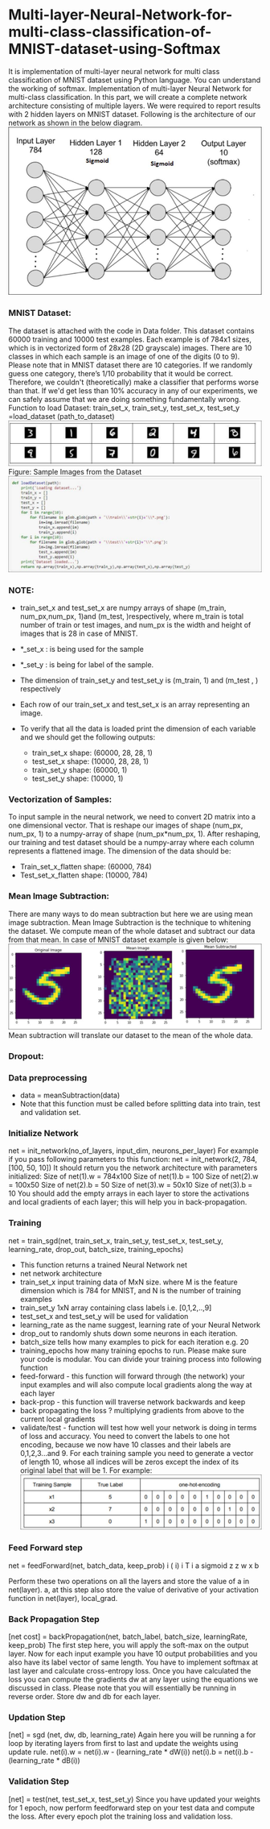 # Multi-layer-Neural-Network-for-multi-class-classification-of-MNIST-dataset-using-Softmax
It is implementation of multi-layer neural network for multi class classification of MNIST dataset using Python language. You can understand the working of softmax. 
Implementation of multi-layer Neural Network for multi-class classification.
In this part, we will create a complete network architecture consisting of multiple layers. We were required to report results with 2 hidden layers on MNIST dataset. Following is the architecture of our network as shown in the below diagram.
![](Images/1.JPG)
### MNIST Dataset:
The dataset is attached with the code in Data folder. This dataset contains 60000 training and 10000 test examples. Each example is of 784x1 sizes, which is in vectorized form of 28x28 (2D grayscale) images. There are 10 classes in which each sample is an image of one of the digits (0 to 9). Please note that in MNIST dataset there are 10 categories. If we randomly guess one category, there’s 1/10 probability that it would be correct. Therefore, we couldn't (theoretically) make a classifier that performs worse than that. If we'd get less than 10% accuracy in any of our experiments, we can safely assume that we are doing something fundamentally wrong.
Function to load Dataset:
train_set_x, train_set_y, test_set_x, test_set_y =load_dataset (path_to_dataset)
![](Images/2.JPG)
Figure: Sample Images from the Dataset
![](Images/3.JPG)
### NOTE:
  - train_set_x and test_set_x are numpy arrays of shape (m_train, num_px,num_px, 1)and (m_test, )respectively, where m_train is total number of train or test images, and num_px is the width and height of images that is 28 in case of MNIST.
  - *_set_x : is being used for the sample
  - *_set_y : is being for label of the sample.
  - The dimension of train_set_y and test_set_y is (m_train, 1) and (m_test , ) respectively
  - Each row of our train_set_x and test_set_x is an array representing an image.
  
- To verify that all the data is loaded print the dimension of each variable and we should get the following outputs:
  - train_set_x shape: (60000, 28, 28, 1)
  - test_set_x shape: (10000, 28, 28, 1)
  - train_set_y shape: (60000, 1)
  - test_set_y shape: (10000, 1)
### Vectorization of Samples:
To input sample in the neural network, we need to convert 2D matrix into a one dimensional vector. That is reshape our images of shape (num_px, num_px, 1) to a numpy-array of shape (num_px*num_px, 1). After reshaping, our training and test dataset should be a numpy-array where each column represents a flattened image. The dimension of the data should be:
  - Train_set_x_flatten shape: (60000, 784)
  - Test_set_x_flatten shape: (10000, 784)

### Mean Image Subtraction:
There are many ways to do mean subtraction but here we are using mean image subtraction. Mean Image Subtraction is the technique to whitening the dataset. We compute mean of the whole dataset and subtract our data from that mean. In case of MNIST dataset example is given below:
![](Images/4.JPG)
Mean subtraction will translate our dataset to the mean of the whole data.
### Dropout:
### Data preprocessing
  - data = meanSubtraction(data)
  - Note that this function must be called before splitting data into train, test and validation set.
### Initialize Network
net = init_network(no_of_layers, input_dim, neurons_per_layer)
For example if you pass following parameters to this function:
net = init_network(2, 784, [100, 50, 10])
It should return you the network architecture with parameters initialized:
Size of net(1).w = 784x100
Size of net(1).b = 100
Size of net(2).w = 100x50
Size of net(2).b = 50
Size of net(3).w = 50x10
Size of net(3).b = 10
You should add the empty arrays in each layer to store the activations and local gradients of each layer; this will help you in back-propagation.
### Training
net = train_sgd(net, train_set_x, train_set_y, test_set_x,
test_set_y, learning_rate, drop_out, batch_size, training_epochs)
  - This function returns a trained Neural Network net
  - net network architecture
  - train_set_x input training data of MxN size. where M is the feature dimension which is 784 for MNIST, and N is the number of training examples
  - train_set_y 1xN array containing class labels i.e. [0,1,2,..,9]
  - test_set_x and test_set_y will be used for validation
  - learning_rate as the name suggest, learning rate of your Neural Network
  - drop_out to randomly shuts down some neurons in each iteration.
  - batch_size tells how many examples to pick for each iteration e.g. 20
  - training_epochs how many training epochs to run.
Please make sure your code is modular. You can divide your training process into following function
  - feed-forward - this function will forward through (the network) your input examples
and will also compute local gradients along the way at each layer
  - back-prop - this function will traverse network backwards and keep
  - back propagating the loss ? multiplying gradients from above to the current local gradients
  - validate/test - function will test how well your network is doing in terms of loss and accuracy.
You need to convert the labels to one hot encoding, because we now have 10 classes and their labels are 0,1,2,3...and 9. For each training sample you need to generate a vector of length 10, whose all indices will be zeros except the index of its original label that will be 1.
For example:
![](Images/5.JPG)
### Feed Forward step
net = feedForward(net, batch_data, keep_prob)
i ( i)
i T i
a sigmoid z
z w x b

Perform these two operations on all the layers and store the value of a in net(layer). a, at this step also store the value of derivative of your activation function in net(layer), local_grad. 
### Back Propagation Step
[net cost] = backPropagation(net, batch_label, batch_size,
learningRate, keep_prob)
The first step here, you will apply the soft-max on the output layer. Now for each input example you have 10 output probabilities and you also have its label vector of same length.
You have to implement softmax at last layer and calculate cross-entropy loss.
Once you have calculated the loss you can compute the gradients dw at any layer using the equations we discussed in class. Please note that you will essentially be running in reverse order. Store dw and db for each layer.
### Updation Step
[net] = sgd (net, dw, db, learning_rate)
Again here you will be running a for loop by iterating layers from first to last and update the weights using update rule.
net(i).w = net(i).w - (learning_rate * dW(i))
net(i).b = net(i).b - (learning_rate * dB(i))
### Validation Step
[net] = test(net, test_set_x, test_set_y)
Since you have updated your weights for 1 epoch, now perform feedforward step on your test data and compute the loss. After every epoch plot the training loss and validation loss.


